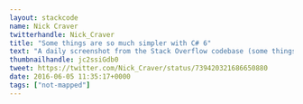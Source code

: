 ```yaml
---
layout: stackcode
name: Nick Craver
twitterhandle: Nick_Craver
title: "Some things are so much simpler with C# 6"
text: "A daily screenshot from the Stack Overflow codebase (some things are so much simpler with C# 6). "
thumbnailhandle: jc2ssiGdb0
tweet: https://twitter.com/Nick_Craver/status/739420321686650880
date: 2016-06-05 11:35:17+0000
tags: ["not-mapped"]
---
```

